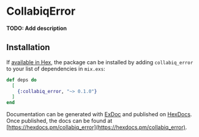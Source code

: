 # CollabiqError

**TODO: Add description**

## Installation

If [available in Hex](https://hex.pm/docs/publish), the package can be installed
by adding `collabiq_error` to your list of dependencies in `mix.exs`:

```elixir
def deps do
  [
    {:collabiq_error, "~> 0.1.0"}
  ]
end
```

Documentation can be generated with [ExDoc](https://github.com/elixir-lang/ex_doc)
and published on [HexDocs](https://hexdocs.pm). Once published, the docs can
be found at [https://hexdocs.pm/collabiq_error](https://hexdocs.pm/collabiq_error).

